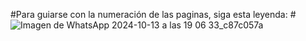 #Para guiarse con la numeración de las paginas, siga esta leyenda: 
#![Imagen de WhatsApp 2024-10-13 a las 19 06 33_c87c057a](https://github.com/user-attachments/assets/667fbfaa-44e8-4e00-8c27-138e4f6c3ca0)


 
